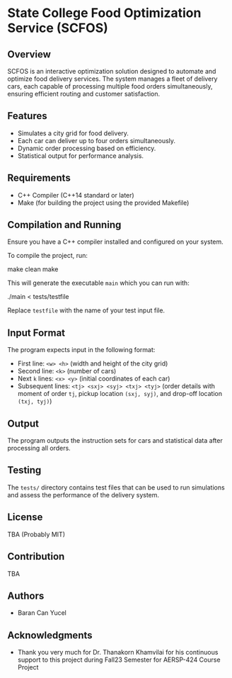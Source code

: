 # State College Food Optimization Service (SCFOS)

## Overview
SCFOS is an interactive optimization solution designed to automate and optimize food delivery services. The system manages a fleet of delivery cars, each capable of processing multiple food orders simultaneously, ensuring efficient routing and customer satisfaction.

## Features
- Simulates a city grid for food delivery.
- Each car can deliver up to four orders simultaneously.
- Dynamic order processing based on efficiency.
- Statistical output for performance analysis.

## Requirements
- C++ Compiler (C++14 standard or later)
- Make (for building the project using the provided Makefile)

## Compilation and Running
Ensure you have a C++ compiler installed and configured on your system.

To compile the project, run:

make clean
make

This will generate the executable `main` which you can run with:

./main < tests/testfile

Replace `testfile` with the name of your test input file.

## Input Format
The program expects input in the following format:
- First line: `<w> <h>` (width and height of the city grid)
- Second line: `<k>` (number of cars)
- Next `k` lines: `<x> <y>` (initial coordinates of each car)
- Subsequent lines: `<tj> <sxj> <syj> <txj> <tyj>` (order details with moment of order `tj`, pickup location `(sxj, syj)`, and drop-off location `(txj, tyj)`)

## Output
The program outputs the instruction sets for cars and statistical data after processing all orders.

## Testing
The `tests/` directory contains test files that can be used to run simulations and assess the performance of the delivery system.

## License
TBA (Probably MIT)

## Contribution
TBA

## Authors
- Baran Can Yucel 

## Acknowledgments
- Thank you very much for Dr. Thanakorn Khamvilai for his continuous support to this project during Fall23 Semester for AERSP-424 Course Project

